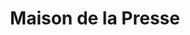 ---
title: "Maison de la Presse"
url: /chatillon-sur-seine/maison-de-la-presse/
shop: marchand de journaux
---